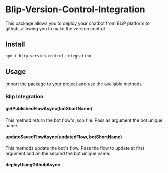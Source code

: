 # Blip-Version-Control-Integration
This package allows you to deploy your chatbot from BLiP platform to github, allowing you to make the version control.

## Install
```
npm i blip-version-control-integration
```

## Usage
Import the package to your project and use the available methods

### Blip Integration
#### getPublishedFlowAsync(botShortName)
This method return the bot flow's json file. Pass as argument the bot unique name.

#### updateSavedFlowAsync(updatedFlow, botShortName)
This methods update the bot's flow. Pass the flow to update at first argument and on the second the bot unique name.

#### deployUsingGithubAsync
